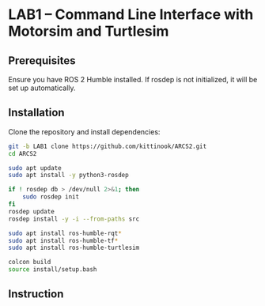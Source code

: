 # LAB1 – Command Line Interface with Motorsim and Turtlesim


## Prerequisites
Ensure you have ROS 2 Humble installed. If rosdep is not initialized, it will be set up automatically.


## Installation
Clone the repository and install dependencies:
```bash
git -b LAB1 clone https://github.com/kittinook/ARCS2.git
cd ARCS2

sudo apt update
sudo apt install -y python3-rosdep 

if ! rosdep db > /dev/null 2>&1; then
    sudo rosdep init
fi
rosdep update
rosdep install -y -i --from-paths src

sudo apt install ros-humble-rqt*
sudo apt install ros-humble-tf*
sudo apt install ros-humble-turtlesim

colcon build
source install/setup.bash
```

## Instruction

